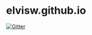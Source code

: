 # elvisw.github.io

[![Gitter](https://badges.gitter.im/Join%20Chat.svg)](https://gitter.im/elvisw/elvisw.github.io?utm_source=badge&utm_medium=badge&utm_campaign=pr-badge&utm_content=badge)